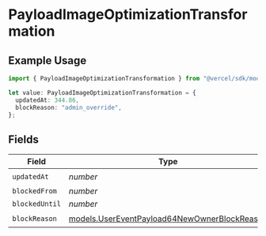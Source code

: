 # PayloadImageOptimizationTransformation

## Example Usage

```typescript
import { PayloadImageOptimizationTransformation } from "@vercel/sdk/models/userevent.js";

let value: PayloadImageOptimizationTransformation = {
  updatedAt: 344.86,
  blockReason: "admin_override",
};
```

## Fields

| Field                                                                                              | Type                                                                                               | Required                                                                                           | Description                                                                                        |
| -------------------------------------------------------------------------------------------------- | -------------------------------------------------------------------------------------------------- | -------------------------------------------------------------------------------------------------- | -------------------------------------------------------------------------------------------------- |
| `updatedAt`                                                                                        | *number*                                                                                           | :heavy_check_mark:                                                                                 | N/A                                                                                                |
| `blockedFrom`                                                                                      | *number*                                                                                           | :heavy_minus_sign:                                                                                 | N/A                                                                                                |
| `blockedUntil`                                                                                     | *number*                                                                                           | :heavy_minus_sign:                                                                                 | N/A                                                                                                |
| `blockReason`                                                                                      | [models.UserEventPayload64NewOwnerBlockReason](../models/usereventpayload64newownerblockreason.md) | :heavy_check_mark:                                                                                 | N/A                                                                                                |